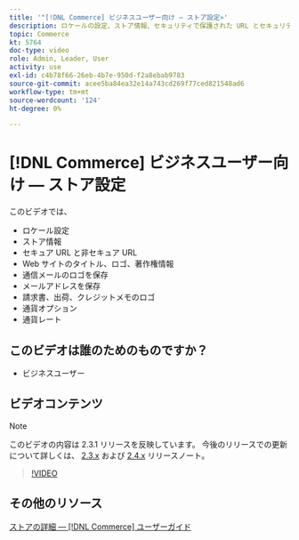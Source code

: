 ```yaml
---
title: '"[!DNL Commerce] ビジネスユーザー向け — ストア設定»'
description: ロケールの設定、ストア情報、セキュリティで保護された URL とセキュリティで保護された URL、Web サイトのタイトル、ロゴ、著作権情報、通信用電子メールロゴ、ストアの電子メールアドレス、通貨オプション、および通貨レートについて説明します。
topic: Commerce
kt: 5764
doc-type: video
role: Admin, Leader, User
activity: use
exl-id: c4b78f66-26eb-4b7e-950d-f2a8ebab9783
source-git-commit: acee5ba84ea32e14a743cd269f77ced821548ad6
workflow-type: tm+mt
source-wordcount: '124'
ht-degree: 0%

---
```


# [!DNL Commerce] ビジネスユーザー向け — ストア設定

このビデオでは、

- ロケール設定
- ストア情報
- セキュア URL と非セキュア URL
- Web サイトのタイトル、ロゴ、著作権情報
- 通信メールのロゴを保存
- メールアドレスを保存
- 請求書、出荷、クレジットメモのロゴ
- 通貨オプション
- 通貨レート

## このビデオは誰のためのものですか？

- ビジネスユーザー

## ビデオコンテンツ

>[!NOTE]
>
>このビデオの内容は 2.3.1 リリースを反映しています。 今後のリリースでの更新について詳しくは、 [ 2.3.x](https://devdocs.magento.com/guides/v2.3/release-notes/bk-release-notes.html) および [2.4.x](https://devdocs.magento.com/guides/v2.4/release-notes/bk-release-notes.html) リリースノート。

>[!VIDEO](https://video.tv.adobe.com/v/35949?quality=12&learn=on)

## その他のリソース

[ストアの詳細 — [!DNL Commerce] ユーザーガイド](https://docs.magento.com/user-guide/stores/store-details.html)
